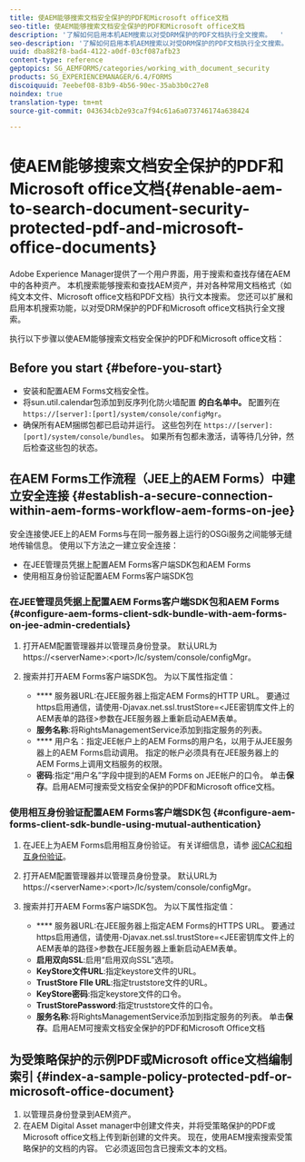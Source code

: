 ```yaml
---
title: 使AEM能够搜索文档安全保护的PDF和Microsoft office文档
seo-title: 使AEM能够搜索文档安全保护的PDF和Microsoft office文档
description: '了解如何启用本机AEM搜索以对受DRM保护的PDF文档执行全文搜索。  '
seo-description: '了解如何启用本机AEM搜索以对受DRM保护的PDF文档执行全文搜索。  '
uuid: dba882f8-bad4-4122-a0df-03cf087afb23
content-type: reference
geptopics: SG_AEMFORMS/categories/working_with_document_security
products: SG_EXPERIENCEMANAGER/6.4/FORMS
discoiquuid: 7eebef08-83b9-4b56-90ec-35ab3b0c27e8
noindex: true
translation-type: tm+mt
source-git-commit: 043634cb2e93ca7f94c61a6a073746174a638424

---
```



# 使AEM能够搜索文档安全保护的PDF和Microsoft office文档{#enable-aem-to-search-document-security-protected-pdf-and-microsoft-office-documents}

Adobe Experience Manager提供了一个用户界面，用于搜索和查找存储在AEM中的各种资产。 本机搜索能够搜索和查找AEM资产，并对各种常用文档格式（如纯文本文件、Microsoft office文档和PDF文档）执行文本搜索。 您还可以扩展和启用本机搜索功能，以对受DRM保护的PDF和Microsoft office文档执行全文搜索。

执行以下步骤以使AEM能够搜索文档安全保护的PDF和Microsoft office文档：

## Before you start {#before-you-start}

* 安装和配置AEM Forms文档安全性。
* 将sun.util.calendar包添加到反序列化防火墙配置 **的白名单中。** 配置列在 `https://[server]:[port]/system/console/configMgr`。
* 确保所有AEM捆绑包都已启动并运行。 这些包列在 `https://[server]:[port]/system/console/bundles`。 如果所有包都未激活，请等待几分钟，然后检查这些包的状态。

## 在AEM Forms工作流程（JEE上的AEM Forms）中建立安全连接 {#establish-a-secure-connection-within-aem-forms-workflow-aem-forms-on-jee}

安全连接使JEE上的AEM Forms与在同一服务器上运行的OSGi服务之间能够无缝地传输信息。 使用以下方法之一建立安全连接：

* 在JEE管理员凭据上配置AEM Forms客户端SDK包和AEM Forms
* 使用相互身份验证配置AEM Forms客户端SDK包

### 在JEE管理员凭据上配置AEM Forms客户端SDK包和AEM Forms {#configure-aem-forms-client-sdk-bundle-with-aem-forms-on-jee-admin-credentials}

1. 打开AEM配置管理器并以管理员身份登录。 默认URL为https://&lt;serverName>:&lt;port>/lc/system/console/configMgr。
1. 搜索并打开AEM Forms客户端SDK包。 为以下属性指定值：

   * **** 服务器URL:在JEE服务器上指定AEM Forms的HTTP URL。 要通过https启用通信，请使用-Djavax.net.ssl.trustStore=&lt;JEE密钥库文件上的AEM表单的路径>参数在JEE服务器上重新启动AEM表单。
   * **服务名称**:将RightsManagementService添加到指定服务的列表。
   * **** 用户名：指定JEE帐户上的AEM Forms的用户名，以用于从JEE服务器上的AEM Forms启动调用。 指定的帐户必须具有在JEE服务器上的AEM Forms上调用文档服务的权限。
   * **密码**:指定“用户名”字段中提到的AEM Forms on JEE帐户的口令。
   单击&#x200B;**保存**。启用AEM可搜索受文档安全保护的PDF和Microsoft office文档。

### 使用相互身份验证配置AEM Forms客户端SDK包 {#configure-aem-forms-client-sdk-bundle-using-mutual-authentication}

1. 在JEE上为AEM Forms启用相互身份验证。 有关详细信息，请参 [阅CAC和相互身份验证](https://helpx.adobe.com/livecycle/kb/cac-mutual-authentication.html)。
1. 打开AEM配置管理器并以管理员身份登录。 默认URL为https://&lt;serverName>:&lt;port>/lc/system/console/configMgr。
1. 搜索并打开AEM Forms客户端SDK包。 为以下属性指定值：

   * **** 服务器URL:在JEE服务器上指定AEM Forms的HTTPS URL。 要通过https启用通信，请使用-Djavax.net.ssl.trustStore=&lt;JEE密钥库文件上的AEM表单的路径>参数在JEE服务器上重新启动AEM表单。
   * **启用双向SSL**:启用“启用双向SSL”选项。
   * **KeyStore文件URL**:指定keystore文件的URL。
   * **TrustStore FIle URL**:指定truststore文件的URL。
   * **KeyStore密码**:指定keystore文件的口令。
   * **TrustStorePassword**:指定truststore文件的口令。
   * **服务名称**:将RightsManagementService添加到指定服务的列表。
   单击&#x200B;**保存**。启用AEM可搜索文档安全保护的PDF和Microsoft Office文档

## 为受策略保护的示例PDF或Microsoft office文档编制索引 {#index-a-sample-policy-protected-pdf-or-microsoft-office-document}

1. 以管理员身份登录到AEM资产。
1. 在AEM Digital Asset manager中创建文件夹，并将受策略保护的PDF或Microsoft office文档上传到新创建的文件夹。 现在，使用AEM搜索搜索受策略保护的文档的内容。 它必须返回包含已搜索文本的文档。

